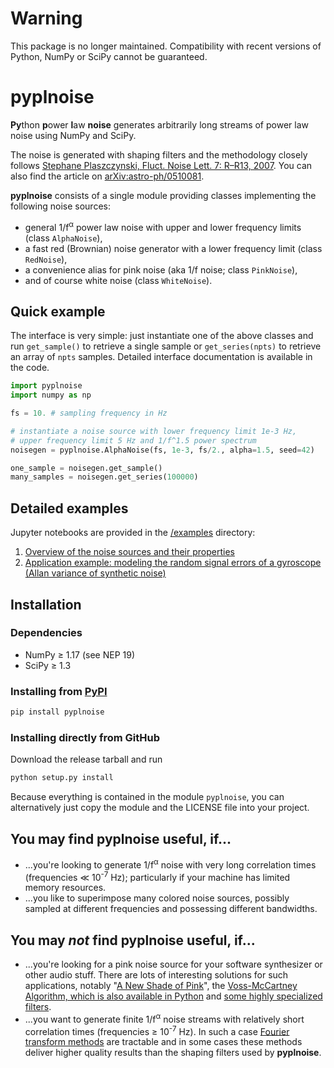 # Warning
This package is no longer maintained. Compatibility with recent versions of
Python, NumPy or SciPy cannot be guaranteed.
# pyplnoise
**Py**thon **p**ower **l**aw **noise** generates arbitrarily long streams of power law noise
using NumPy and SciPy.

The noise is generated with shaping filters and the methodology closely follows
[Stephane Plaszczynski, Fluct. Noise Lett. 7: R&ndash;R13, 2007](https://doi.org/10.1142/S0219477507003635).
You can also find the article on [arXiv:astro-ph/0510081](https://arxiv.org/abs/astro-ph/0510081).

**pyplnoise** consists of a single module providing classes implementing the following
noise sources:
* general 1/f<sup>&alpha;</sup> power law noise with upper and lower frequency
  limits (class `AlphaNoise`),
* a fast red (Brownian) noise generator with a lower frequency limit (class `RedNoise`),
* a convenience alias for pink noise (aka 1/f noise; class `PinkNoise`),
* and of course white noise (class `WhiteNoise`).

## Quick example
The interface is very simple: just instantiate one of the above classes and run
`get_sample()` to retrieve a single sample or `get_series(npts)` to
retrieve an array of `npts` samples. Detailed interface documentation is available in the code.

```python
import pyplnoise
import numpy as np

fs = 10. # sampling frequency in Hz

# instantiate a noise source with lower frequency limit 1e-3 Hz,
# upper frequency limit 5 Hz and 1/f^1.5 power spectrum
noisegen = pyplnoise.AlphaNoise(fs, 1e-3, fs/2., alpha=1.5, seed=42)

one_sample = noisegen.get_sample()
many_samples = noisegen.get_series(100000)
```

## Detailed examples
Jupyter notebooks are provided in the [/examples](https://github.com/janwaldmann/pyplnoise/tree/master/examples) directory:
1. [Overview of the noise sources and their properties](https://github.com/janwaldmann/pyplnoise/tree/master/examples/overview_of_noise_sources.ipynb)
2. [Application example: modeling the random signal errors of a gyroscope (Allan variance
   of synthetic noise)](https://github.com/janwaldmann/pyplnoise/tree/master/examples/application_example_allan_variance.ipynb)

## Installation
### Dependencies
* NumPy &ge; 1.17 (see NEP 19)
* SciPy &ge; 1.3

### Installing from [PyPI](https://pypi.org/project/pyplnoise/)
```python
pip install pyplnoise
```

### Installing directly from GitHub
Download the release tarball and run
```python
python setup.py install
```

Because everything is contained in the module `pyplnoise`, you can alternatively just copy
the module and the LICENSE file into your project.

## You may find pyplnoise useful, if...
* ...you're looking to generate 1/f<sup>&alpha;</sup> noise with very long correlation
  times (frequencies &ll; 10<sup>-7</sup> Hz); particularly if your machine has limited
  memory resources.
* ...you like to superimpose many colored noise sources, possibly sampled at different
  frequencies and possessing different bandwidths.

## You may *not* find pyplnoise useful, if...
* ...you're looking for a pink noise source for your software synthesizer or other audio stuff.
  There are lots of interesting solutions for such applications, notably
  "[A New Shade of Pink](https://github.com/Stenzel/newshadeofpink)",
  the [Voss-McCartney Algorithm, which is also available in Python](https://www.dsprelated.com/showarticle/908.php)
  and [some highly specialized filters](http://www.firstpr.com.au/dsp/pink-noise/).
* ...you want to generate finite 1/f<sup>&alpha;</sup> noise streams with relatively short
  correlation times (frequencies &ge; 10<sup>-7</sup> Hz). In such a case [Fourier transform
  methods](https://github.com/felixpatzelt/colorednoise) are tractable and in some cases these
  methods deliver higher quality results than the shaping filters used by **pyplnoise**.

